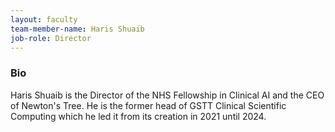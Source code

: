```yaml
---
layout: faculty
team-member-name: Haris Shuaib
job-role: Director
---
```


### Bio
Haris Shuaib is the Director of the NHS Fellowship in Clinical AI and the CEO of Newton's Tree. He is the former head of GSTT Clinical Scientific Computing which he led it from its creation in 2021 until 2024.
